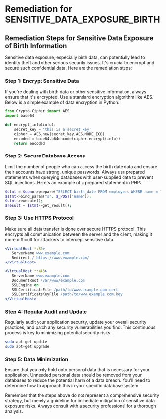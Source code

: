 # Remediation for SENSITIVE_DATA_EXPOSURE_BIRTH

## Remediation Steps for Sensitive Data Exposure of Birth Information

Sensitive data exposure, especially birth data, can potentially lead to identity theft and other serious security issues. It's crucial to encrypt and secure such confidential data. Here are the remediation steps:

### Step 1: Encrypt Sensitive Data

If you're dealing with birth data or other sensitive information, always ensure that it's encrypted. Use a standard encryption algorithm like AES. Below is a simple example of data encryption in Python:

```python
from Crypto.Cipher import AES
import base64

def encrypt_info(info):
    secret_key = 'this is a secret key' 
    cipher = AES.new(secret_key,AES.MODE_ECB) 
    encoded = base64.b64encode(cipher.encrypt(info)) 
    return encoded
```

### Step 2: Secure Database Access

Limit the number of people who can access the birth date data and ensure their accounts have strong, unique passwords. Always use prepared statements when querying databases with user-supplied data to prevent SQL injections. Here's an example of a prepared statement in PHP:

```php
$stmt = $conn->prepare("SELECT birth_date FROM employees WHERE name = ?");
$stmt->bind_param("s", $_POST['name']); 
$stmt->execute();
$result = $stmt->get_result();
```

### Step 3: Use HTTPS Protocol

Make sure all data transfer is done over secure HTTPS protocol. This encrypts all communication between the server and the client, making it more difficult for attackers to intercept sensitive data.

```apache
<VirtualHost *:80>
   ServerName www.example.com
   Redirect / https://www.example.com/
</VirtualHost>

<VirtualHost *:443>
   ServerName www.example.com
   DocumentRoot /var/www/example.com
   SSLEngine on
   SSLCertificateFile /path/to/www.example.com.cert
   SSLCertificateKeyFile /path/to/www.example.com.key
</VirtualHost>
```

### Step 4: Regular Audit and Update

Regularly audit your application security, update your overall security practices, and patch any security vulnerabilities you find. This continuous process is key to minimizing potential security risks.

```bash
sudo apt-get update 
sudo apt-get upgrade
```

### Step 5: Data Minimization

Ensure that you only hold onto personal data that is necessary for your application. Unneeded personal data should be removed from your databases to reduce the potential harm of a data breach. You'll need to determine how to approach this in your specific database system.

Remember that the steps above do not represent a comprehensive security strategy, but merely a guideline for immediate mitigation of sensitive data exposure risks. Always consult with a security professional for a thorough analysis.